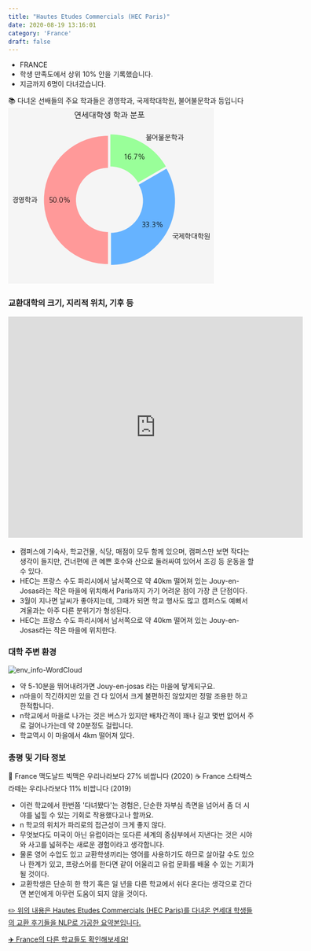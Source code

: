 ```yaml
---
title: "Hautes Etudes Commercials (HEC Paris)"
date: 2020-08-19 13:16:01
category: 'France'
draft: false
---
```



* FRANCE
* 학생 만족도에서 상위 10% 안을 기록했습니다.
* 지금까지 6명이 다녀갔습니다. 

📚 다녀온 선배들의 주요 학과들은 경영학과, 국제학대학원, 불어불문학과 등입니다
![department-info](../plots/FR000007.png)
### 교환대학의 크기, 지리적 위치, 기후 등
<iframe
width="600"
height="450"
frameborder="0" style="border:0"
src="https://www.google.com/maps/embed/v1/place?key=AIzaSyC9e1AME-pVmWC4hBpFdu5S4dKzyepa3HQ&q=Hautes+Etudes+Commercials+(HEC+Paris)&center=48.757334,2.1693947&zoom=14" allowfullscreen>
</iframe>

* 캠퍼스에 기숙사, 학교건물, 식당, 매점이 모두 함께 있으며, 캠퍼스만 보면 작다는 생각이 들지만, 건너편에 큰 예쁜 호수와 산으로 둘러싸여 있어서 조깅 등 운동을 할 수 있다.
* HEC는 프랑스 수도 파리시에서 남서쪽으로 약 40km 떨어져 있는 Jouy-en-Josas라는 작은 마을에 위치해서 Paris까지 가기 어려운 점이 가장 큰 단점이다.
* 3월이 지나면 날씨가 좋아지는데, 그때가 되면 학교 행사도 많고 캠퍼스도 예뻐서 겨울과는 아주 다른 분위기가 형성된다.
* HEC는 프랑스 수도 파리시에서 남서쪽으로 약 40km 떨어져 있는 Jouy-en-Josas라는 작은 마을에 위치한다.


### 대학 주변 환경

![env_info-WordCloud](../univ_wordclouds_okt/env_info/FR000007_env_info_okt.png)

* 약 5-10분을 뛰어내려가면 Jouy-en-josas 라는 마을에 닿게되구요.
* n마을이 작긴하지만 있을 건 다 있어서 크게 불편하진 않았지만 정말 조용한 하고 한적합니다.
* n학교에서 마을로 나가는 것은 버스가 있지만 배차간격이 꽤나 길고 몇번 없어서 주로 걸어나가는데 약 20분정도 걸립니다.
* 학교역시 이 마을에서 4km 떨어져 있다.


### 총평 및 기타 정보 
🍔 France 맥도날드 빅맥은 우리나라보다 27% 비쌉니다 (2020)
☕️ France 스타벅스 라떼는 우리나라보다 11% 비쌉니다 (2019)
* 이런 학교에서 한번쯤 '다녀봤다'는 경험은, 단순한 자부심 측면을 넘어서 좀 더 시야를 넓힐 수 있는 기회로 작용했다고나 할까요.
* n 학교의 위치가 파리로의 접근성이 크게 좋지 않다.
* 무엇보다도 미국이 아닌 유럽이라는 또다른 세계의 중심부에서 지낸다는 것은 시야와 사고를 넓혀주는 새로운 경험이라고 생각합니다.
* 물론 영어 수업도 있고 교환학생끼리는 영어를 사용하기도 하므로 살아갈 수도 있으나 한계가 있고, 프랑스어를 한다면 같이 어울리고 유럽 문화를 배울 수 있는 기회가 될 것이다.
* 교환학생은 단순히 한 학기 혹은 일 년을 다른 학교에서 쉬다 온다는 생각으로 간다면 본인에게 아무런 도움이 되지 않을 것이다.


[✏️ 위의 내용은 Hautes Etudes Commercials (HEC Paris)를 다녀온 연세대 학생들의 교환 후기들을 NLP로 가공한 요약본입니다.](http://oia.yonsei.ac.kr/partner/expReport.asp?ucode=FR000007&bgbn=A)

[✈️ France의 다른 학교들도 확인해보세요!](https://yonsei-exchange.netlify.app/?category=France)
